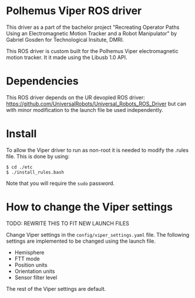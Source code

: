 # Polhemus Viper ROS driver

This driver as a part of the bachelor project "Recreating Operator Paths Using an Electromagnetic Motion Tracker and a Robot Manipulator" by Gabriel Gosden for Technological Insitute, DMRI.

This ROS driver is custom built for the Polhemus Viper electromagnetic motion tracker. It it made using the Libusb 1.0 API.

# Dependencies 

This ROS driver depends on the UR devopled ROS driver: https://github.com/UniversalRobots/Universal_Robots_ROS_Driver but can with minor modification to the launch file be used independently.

# Install 

To allow the Viper driver to run as non-root it is needed to modify the .rules file. This is done by using:

```
$ cd ./etc
$ ./install_rules.bash
```

Note that you will require the `sudo` password. 

# How to change the Viper settings
TODO: REWRITE THIS TO FIT NEW LAUNCH FILES

Change Viper settings in the `config/viper_settings.yaml` file. The following settings are implemented to be changed using the launch file. 
- Hemisphere
- FTT mode
- Position units
- Orientation units
- Sensor filter level

The rest of the Viper settings are default.




